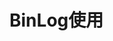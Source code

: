 

# BinLog使用
<!-- 
MySQL 的 Binlog 日志处理工具（Canal，Maxwell，Databus，DTS）对比 
https://mp.weixin.qq.com/s/zuJyYOgJrfydTasIATuijA
MySQL binlog原来可以这样用？
https://mp.weixin.qq.com/s/fb7H5Ol6T6SvZTukVD1UGg
大厂如何基于binlog解决多机房同步mysql数据（二）？ 
https://mp.weixin.qq.com/s/d6cjgj8rxqKTw9AkKkpG9A
-->
